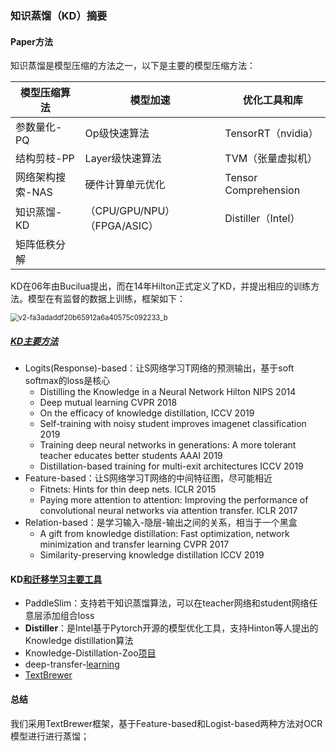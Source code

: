 ### 知识蒸馏（KD）摘要

#### Paper方法

知识蒸馏是模型压缩的方法之一，以下是主要的模型压缩方法：

| 模型压缩算法     | 模型加速                     | 优化工具和库         |
| ---------------- | ---------------------------- | -------------------- |
| 参数量化-PQ      | Op级快速算法                 | TensorRT（nvidia）   |
| 结构剪枝-PP      | Layer级快速算法              | TVM（张量虚拟机）    |
| 网络架构搜索-NAS | 硬件计算单元优化             | Tensor Comprehension |
| 知识蒸馏-KD      | （CPU/GPU/NPU）（FPGA/ASIC） | Distiller（Intel）   |
| 矩阵低秩分解     |                              |                      |

KD在06年由Bucilua提出，而在14年Hilton正式定义了KD，并提出相应的训练方法。模型在有监督的数据上训练，框架如下：

<img src="C:\Users\viruser.v-desktop\Pictures\v2-fa3adaddf20b65912a6a40575c092233_b.jpg" alt="v2-fa3adaddf20b65912a6a40575c092233_b" style="zoom:80%;" />

##### [KD主要方法](https://bbs.cvmart.net/topics/4100)

* Logits(Response)-based：让S网络学习T网络的预测输出，基于soft softmax的loss是核心
  * Distilling the Knowledge in a Neural Network Hilton NIPS 2014
  * Deep mutual learning CVPR 2018
  * On the efficacy of knowledge distillation, ICCV 2019
  * Self-training with noisy student improves imagenet classification 2019
  * Training deep neural networks in generations: A more tolerant teacher educates better students AAAI 2019
  * Distillation-based training for multi-exit architectures ICCV 2019
* Feature-based：让S网络学习T网络的中间特征图，尽可能相近
  * Fitnets: Hints for thin deep nets. ICLR 2015
  * Paying more attention to attention: Improving the performance of convolutional neural networks via attention transfer. ICLR 2017
* Relation-based：是学习输入-隐层-输出之间的关系，相当于一个黑盒
  * A gift from knowledge distillation: Fast optimization, network minimization and transfer learning CVPR 2017
  * Similarity-preserving knowledge distillation ICCV 2019



#### KD[和迁移学习主要工具](https://cloud.tencent.com/developer/article/1559625)

* PaddleSlim：支持若干知识蒸馏算法，可以在teacher网络和student网络任意层添加组合loss
* **Distiller**：是Intel基于Pytorch开源的模型优化工具，支持Hinton等人提出的Knowledge distillation算法
* Knowledge-Distillation-Zoo[项目](https://github.com/AberHu/Knowledge-Distillation-Zoo)
* deep-transfer-[learning](https://github.com/easezyc/deep-transfer-learning)
* [TextBrewer](https://github.com/airaria/TextBrewer/blob/master/README_ZH.md#%E5%B7%A5%E4%BD%9C%E6%B5%81%E7%A8%8B)



#### 总结

我们采用TextBrewer框架，基于Feature-based和Logist-based两种方法对OCR模型进行进行蒸馏；

